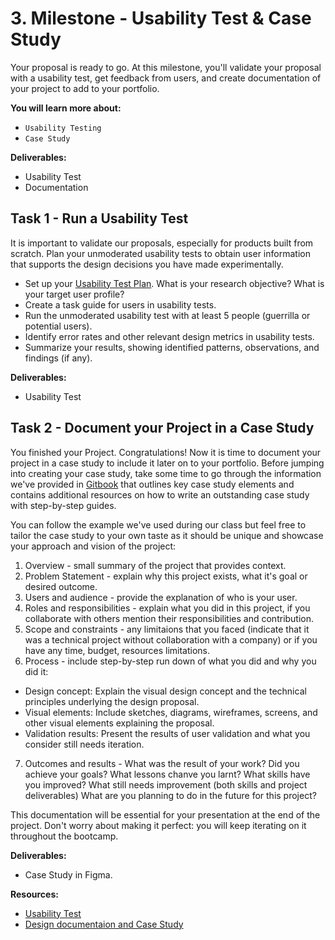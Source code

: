 # 3. Milestone - Usability Test & Case Study

Your proposal is ready to go. At this milestone, you'll validate your proposal with a usability test, get feedback from users, and create documentation of your project to add to your portfolio.

**You will learn more about:** 

- `Usability Testing`
- `Case Study`

**Deliverables:**

- Usability Test
- Documentation

## Task 1 - Run a Usability Test

It is important to validate our proposals, especially for products built from scratch. Plan your unmoderated usability tests to obtain user information that supports the design decisions you have made experimentally.

- Set up your [Usability Test Plan](https://redi-school-1.gitbook.io/ux-ui-bootcamp/2.-project-mobile-application/milestone-3-prototyping-testing-and-refining/usability-testing). What is your research objective? What is your target user profile? 
- Create a task guide for users in usability tests.
- Run the unmoderated usability test with at least 5 people (guerrilla or potential users).
- Identify error rates and other relevant design metrics in usability tests.
- Summarize your results, showing identified patterns, observations, and findings (if any).

**Deliverables:**

- Usability Test

## Task 2 - Document your Project in a Case Study

You finished your Project. Congratulations! Now it is time to document your project in a case study to include it later on to your portfolio. 
Before jumping into creating your case study, take some time to go through the information we've provided in [Gitbook](https://redi-school-1.gitbook.io/ux-ui-bootcamp/3.-project-dashboard/milestone-3-usability-test-and-documentation/design-documentation-and-case-study) that outlines key case study elements and contains additional resources on how to write an outstanding case study with step-by-step guides.

You can follow the example we've used during our class but feel free to tailor the case study to your own taste as it should be unique and showcase your approach and vision of the project:
1. Overview - small summary of the project that provides context.
2. Problem Statement - explain why this project exists, what it's goal or desired outcome.
3. Users and audience - provide the explanation of who is your user.
4. Roles and responsibilities - explain what you did in this project, if you collaborate with others mention their responsibilities and contribution.
5. Scope and constraints - any limitaions that you faced (indicate that it was a technical project without collaboration with a company) or if you have any time, budget, resources limitations.
6. Process - include step-by-step run down of what you did and why you did it:
  - Design concept: Explain the visual design concept and the technical principles underlying the design proposal.
  - Visual elements: Include sketches, diagrams, wireframes, screens, and other visual elements explaining the proposal.
  - Validation results: Present the results of user validation and what you consider still needs iteration.
7. Outcomes and results - What was the result of your work? Did you achieve your goals? What lessons chanve you larnt? What skills have you improved? What still needs improvement (both skills and project deliverables) What are you planning to do in the future for this project?

This documentation will be essential for your presentation at the end of the project. Don't worry about making it perfect: you will keep iterating on it throughout the bootcamp. 

**Deliverables:**

- Case Study in Figma. 

**Resources:**

- [Usability Test](https://redi-school-1.gitbook.io/ux-ui-bootcamp/3.-project-dashboard/milestone-3-usability-test-and-documentation)
- [Design documentaion and Case Study](https://redi-school-1.gitbook.io/ux-ui-bootcamp/3.-project-dashboard/milestone-3-usability-test-and-documentation/design-documentation-and-case-study)
